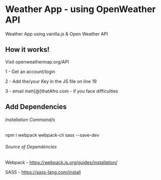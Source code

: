 # Weather App - using OpenWeather API

Weather App using vanilla.js & Open Weather API

## How it works!

Visit openweathermap.org/API

1 - Get an account/login

2 - Add the/your Key in the JS file on line 19

3 - email meh[@]thatAfro.com - if you face difficulties

## Add Dependencies
###### Installation Command/s

npm i webpack webpack-cli sass --save-dev

###### Source of Dependencies

Webpack - https://webpack.js.org/guides/installation/

SASS - https://sass-lang.com/install
